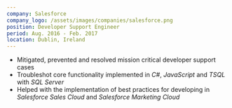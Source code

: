 ```yaml
---
company: Salesforce
company_logo: /assets/images/companies/salesforce.png
position: Developer Support Engineer
period: Aug. 2016 - Feb. 2017
location: Dublin, Ireland
---
```


- Mitigated, prevented and resolved mission critical developer support cases
- Troubleshot core functionality implemented in _C#_, _JavaScript_ and _TSQL_ with _SQL Server_
- Helped with the implementation of best practices for developing in _Salesforce Sales Cloud_ and _Salesforce Marketing Cloud_
